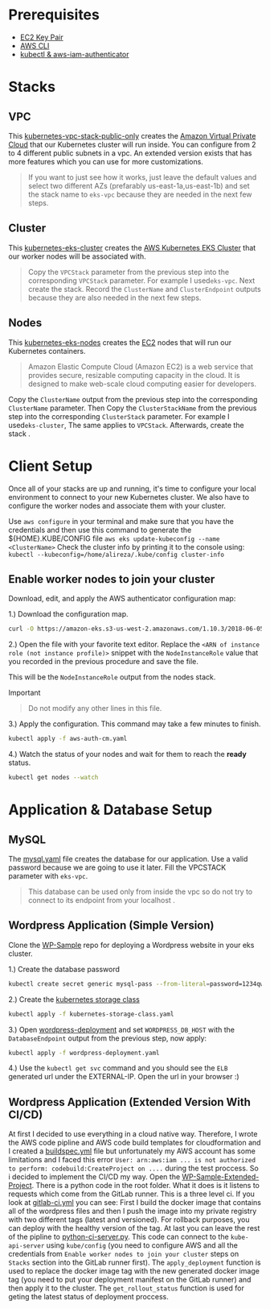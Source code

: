 # Prerequisites
- [EC2 Key Pair](https://console.aws.amazon.com/ec2/v2/home)
- [AWS CLI](https://docs.aws.amazon.com/cli/latest/userguide/installing.html)
- [kubectl & aws-iam-authenticator](https://docs.aws.amazon.com/eks/latest/userguide/install-aws-iam-authenticator.html)


# Stacks

## VPC
This [kubernetes-vpc-stack-public-only](kubernetes-vpc-stack-public-only.yaml) creates the [Amazon Virtual Private Cloud](https://aws.amazon.com/vpc/) that our Kubernetes cluster will run inside. You can configure from 2 to 4 different public subnets in a vpc. An extended version exists that has more features which you can use for more customizations.
> If you want to just see how it works, just leave the default values and select two different AZs (prefarably us-east-1a,us-east-1b) and set the stack name to `eks-vpc` because they are needed in the next few steps.

## Cluster
This [kubernetes-eks-cluster](/kubernetes-eks-cluster.yaml) creates the [AWS Kubernetes EKS Cluster](https://aws.amazon.com/eks/) that our worker nodes will be associated with.
> Copy the `VPCStack` parameter from the previous step into the corresponding `VPCStack` parameter. For example I used`eks-vpc`. Next create the stack.
Record the `ClusterName` and `ClusterEndpoint` outputs because they are also needed in the next few steps.

## Nodes
This [kubernetes-eks-nodes](/kubernetes-eks-nodes.yaml) creates the [EC2](https://aws.amazon.com/ec2/) nodes that will run our Kubernetes containers.
> Amazon Elastic Compute Cloud (Amazon EC2) is a web service that provides secure, resizable computing capacity in the cloud. It is designed to make web-scale cloud computing easier for developers.

Copy the `ClusterName` output from the previous step into the corresponding `ClusterName` parameter. Then Copy the `ClusterStackName` from the previous step into the corresponding `ClusterStack` parameter. For example I used`eks-cluster`, The same applies to `VPCStack`. Afterwards, create the stack .

# Client Setup
Once all of your stacks are up and running, it's time to configure your local environment to connect to your new Kubernetes cluster. We also have to configure the worker nodes and associate them with your cluster.

Use `aws configure` in your terminal and make sure that you have the credentials and then use this command to generate the ${HOME}.KUBE/CONFIG file `aws eks update-kubeconfig --name <ClusterName>`
Check the cluster info by printing it to the console using: `kubectl --kubeconfig=/home/alireza/.kube/config cluster-info`

## Enable worker nodes to join your cluster
Download, edit, and apply the AWS authenticator configuration map:

1.) Download the configuration map.

```bash
curl -O https://amazon-eks.s3-us-west-2.amazonaws.com/1.10.3/2018-06-05/aws-auth-cm.yaml
```

2.) Open the file with your favorite text editor. Replace the `<ARN of instance role (not instance profile)>` snippet with the `NodeInstanceRole` value that you recorded in the previous procedure and save the file.

This will be the `NodeInstanceRole` output from the nodes stack.

Important
> Do not modify any other lines in this file.

3.) Apply the configuration. This command may take a few minutes to finish.

```bash
kubectl apply -f aws-auth-cm.yaml
```

4.) Watch the status of your nodes and wait for them to reach the **ready** status.

```bash
kubectl get nodes --watch
```

# Application & Database Setup

## MySQL
The [mysql.yaml](/mysql.yaml) file creates the database for our application. Use a valid password because we are going to use it later. Fill the VPCSTACK parameter with `eks-vpc`.
> This database can be used only from inside the vpc so do not try to connect to its endpoint from your localhost .

## Wordpress Application (Simple Version)

Clone the [WP-Sample](https://github.com/alireza-aslani/WP-Sample) repo for deploying a Wordpress website in your eks cluster.

1.) Create the database password

```bash
kubectl create secret generic mysql-pass --from-literal=password=1234qwer
```

2.) Create the [kubernetes storage class](https://github.com/alireza-aslani/WP-Sample/blob/master/kubernetes-storage-class.yaml)

```bash
kubectl apply -f kubernetes-storage-class.yaml
```

3.) Open [wordpress-deployment](https://github.com/alireza-aslani/WP-Sample/blob/master/wordpress-deployment.yaml) and set `WORDPRESS_DB_HOST` with the `DatabaseEndpoint` output from the previous step, now apply:

```bash
kubectl apply -f wordpress-deployment.yaml
```

4.) Use the `kubectl get svc` command and you should see the `ELB` generated url under the EXTERNAL-IP. Open the url in your browser :)

## Wordpress Application (Extended Version With CI/CD)

At first I decided to use everything in a cloud native way. Therefore, I wrote the AWS code pipline and AWS code build templates for cloudformation and I created a [buildspec.yml](https://github.com/alireza-aslani/WP-Sample/blob/master/buildspec.yml) file but unfortunately my AWS account has some limitations and I faced this error `User: arn:aws:iam ... is not authorized to perform: codebuild:CreateProject on ....` during the test proccess. So i decided to implement the CI/CD my way. Open the [WP-Sample-Extended-Project](https://github.com/alireza-aslani/WP-Sample-Extended). There is a python code in the root folder. What it does is it listens to requests which come from the GitLab runner. This is a three level ci. If you look at [gitlab-ci.yml](https://github.com/alireza-aslani/WP-Sample-Extended/blob/master/.gitlab-ci.yml) you can see: First I build the docker image that contains all of the wordpress files and then I push the image into my private registry with two different tags (latest and versioned). For rollback purposes, you can deploy with the healthy version of the tag. At last you can leave the rest of the pipline to [python-ci-server.py](https://github.com/alireza-aslani/WP-Sample-Extended/blob/master/python-ci-server.py). This code can connect to the `kube-api-server` using `kube/config` (you need to configure AWS and all the credentials from `Enable worker nodes to join your cluster` steps on `Stacks` section into the GitLab runner first). The `apply_deployment` function is used to replace the docker image tag with the new generated docker image tag (you need to put your deployment manifest on the GitLab runner) and then apply it to the cluster. The `get_rollout_status` function is used for geting the latest status of deployment proccess. 
